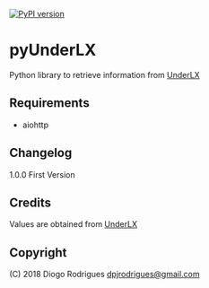 [![PyPI version](https://badge.fury.io/py/pyUnderLX.svg)](https://badge.fury.io/py/pyUnderLX)

# pyUnderLX
Python library to retrieve information from [UnderLX](https://github.com/underlx/disturbancesmlx)

## Requirements
- aiohttp

## Changelog

1.0.0 First Version

## Credits
Values are obtained from [UnderLX](https://github.com/underlx/disturbancesmlx)

## Copyright

(C) 2018 Diogo Rodrigues <dpjrodrigues@gmail.com> 

